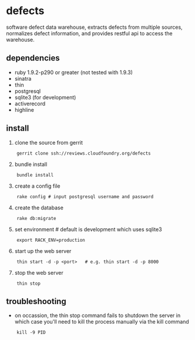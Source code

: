 defects
=======

software defect data warehouse, extracts defects from multiple sources,
normalizes defect information, and provides restful api to access the
warehouse.

dependencies
------------

* ruby 1.9.2-p290 or greater (not tested with 1.9.3)
* sinatra
* thin
* postgresql
* sqlite3 (for development)
* activerecord
* highline

install
-------

1. clone the source from gerrit
```
    gerrit clone ssh://reviews.cloudfoundry.org/defects
```
2. bundle install
```
    bundle install
```
3. create a config file
```
    rake config # input postgresql username and password
```
4. create the database
```
    rake db:migrate
```
5. set environment # default is development which uses sqlite3
```
    export RACK_ENV=production
```
6. start up the web server
```
    thin start -d -p <port>   # e.g. thin start -d -p 8000
```
7. stop the web server
```
    thin stop
```

troubleshooting
---------------

* on occassion, the thin stop command fails to shutdown the server in which
case you'll need to kill the process manually via the kill command
```
    kill -9 PID
```

